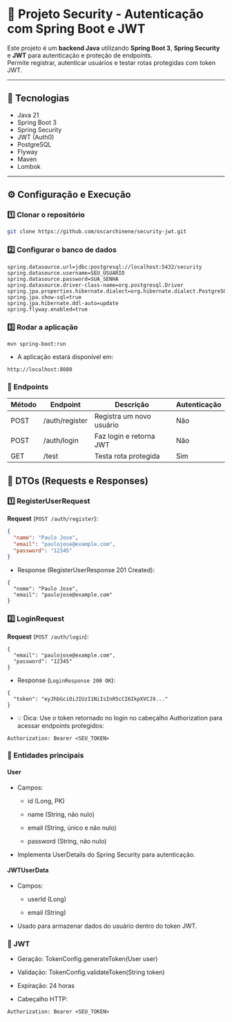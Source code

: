 # 🔐 Projeto Security - Autenticação com Spring Boot e JWT

Este projeto é um **backend Java** utilizando **Spring Boot 3**, **Spring Security** e **JWT** para autenticação e proteção de endpoints.  
Permite registrar, autenticar usuários e testar rotas protegidas com token JWT.

---

## 🧩 Tecnologias

- Java 21
- Spring Boot 3
- Spring Security
- JWT (Auth0)
- PostgreSQL
- Flyway
- Maven
- Lombok

---

## ⚙️ Configuração e Execução

### 1️⃣ Clonar o repositório
```bash
git clone https://github.com/oscarchinene/security-jwt.git
```
### 2️⃣ Configurar o banco de dados
```
spring.datasource.url=jdbc:postgresql://localhost:5432/security
spring.datasource.username=SEU_USUARIO
spring.datasource.password=SUA_SENHA
spring.datasource.driver-class-name=org.postgresql.Driver
spring.jpa.properties.hibernate.dialect=org.hibernate.dialect.PostgreSQLDialect
spring.jpa.show-sql=true
spring.jpa.hibernate.ddl-auto=update
spring.flyway.enabled=true
```
### 3️⃣ Rodar a aplicação
```
mvn spring-boot:run
```
- A aplicação estará disponível em:
```
http://localhost:8080
```
### 🔑 Endpoints
| Método | Endpoint         | Descrição                   | Autenticação |
|--------|-----------------|-----------------------------|--------------|
| POST   | /auth/register   | Registra um novo usuário     | Não          |
| POST   | /auth/login      | Faz login e retorna JWT      | Não          |
| GET    | /test            | Testa rota protegida         | Sim          |

## 🧪 DTOs (Requests e Responses)

### 1️⃣ RegisterUserRequest
**Request** (`POST /auth/register`):
```json
{
  "name": "Paulo Jose",
  "email": "paulojose@example.com",
  "password": "12345"
}
```
- Response (RegisterUserResponse 201 Created):
```
{
  "nome": "Paulo Jose",
  "email": "paulojose@example.com"
}
```
### 2️⃣ LoginRequest

**Request** (`POST /auth/login`):
```
{
  "email": "paulojose@example.com",
  "password": "12345"
}
```
- Response (`LoginResponse 200 OK`):
```
{
  "token": "eyJhbGciOiJIUzI1NiIsInR5cCI6IkpXVCJ9..."
}
```
- 💡 Dica: Use o token retornado no login no cabeçalho Authorization para acessar endpoints protegidos:
```
Authorization: Bearer <SEU_TOKEN>
```
### 🧾 Entidades principais
#### User

- Campos:

  - id (Long, PK)

  - name (String, não nulo)

  - email (String, único e não nulo)

  - password (String, não nulo)

- Implementa UserDetails do Spring Security para autenticação.

#### JWTUserData

- Campos:

  - userId (Long)

  - email (String)

- Usado para armazenar dados do usuário dentro do token JWT.

### 🔐 JWT

- Geração: TokenConfig.generateToken(User user)

- Validação: TokenConfig.validateToken(String token)

- Expiração: 24 horas

- Cabeçalho HTTP:
```
Authorization: Bearer <SEU_TOKEN>
```




